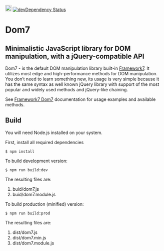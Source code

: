 <a href="https://www.patreon.com/vladimirkharlampidi"><img src="https://framework7.io/i/support-badge.png" height="20"></a>
[![devDependency Status](https://david-dm.org/nolimits4web/dom7/dev-status.svg)](https://david-dm.org/nolimits4web/dom7#info=devDependencies)

# Dom7

## Minimalistic JavaScript library for DOM manipulation, with a jQuery-compatible API

Dom7 - is the default DOM manipulation library built-in [Framework7](https://framework7.io). It utilizes most edge and high-performance methods for DOM manipulation. You don’t need to learn something new, its usage is very simple because it has the same syntax as well known jQuery library with support of the most popular and widely used methods and jQuery-like chaining.

See [Framework7 Dom7](https://framework7.io/docs/dom7.html) documentation for usage examples and available methods.

## Build

You will need Node.js installed on your system.

First, install all required dependencies
```
$ npm install
```

To build development version:
```
$ npm run build:dev
```

The resulting files are:

  1. buid/dom7.js
  2. buid/dom7.module.js

To build production (minified) version:
```
$ npm run build:prod
```

The resulting files are:

  1. dist/dom7.js
  2. dist/dom7.min.js
  3. dist/dom7.module.js
